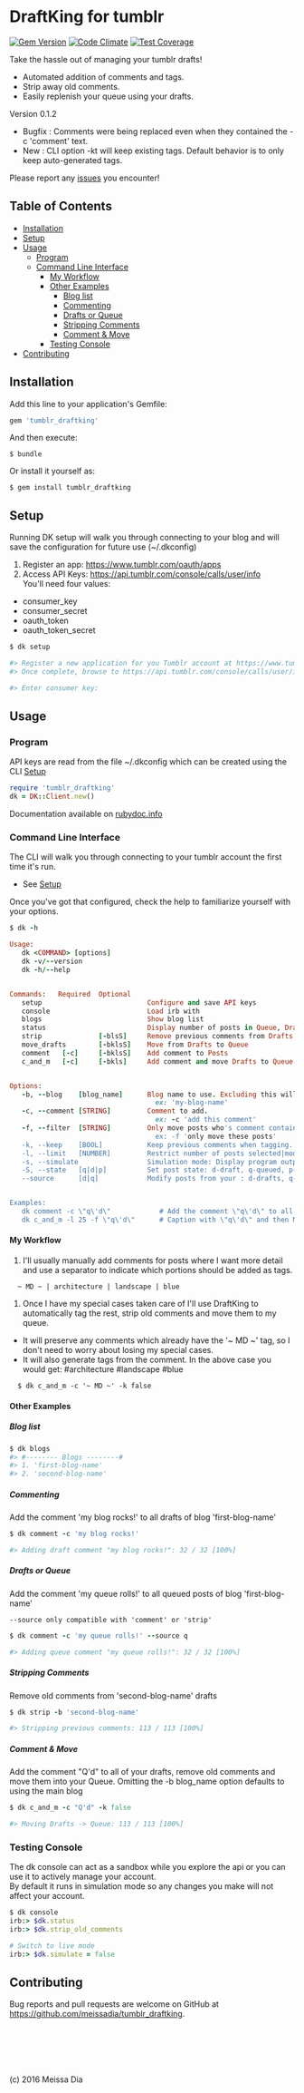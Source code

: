 # DraftKing for tumblr
[![Gem Version](https://badge.fury.io/rb/tumblr_draftking.svg)](https://badge.fury.io/rb/tumblr_draftking)
[![Code Climate](https://codeclimate.com/github/meissadia/tumblr_draftking/badges/gpa.svg)](https://codeclimate.com/github/meissadia/tumblr_draftking)
[![Test Coverage](https://codeclimate.com/github/meissadia/tumblr_draftking/badges/coverage.svg)](https://codeclimate.com/github/meissadia/tumblr_draftking/coverage)

Take the hassle out of managing your tumblr drafts!  
+ Automated addition of comments and tags.  
+ Strip away old comments.
+ Easily replenish your queue using your drafts.

Version 0.1.2
+ Bugfix : Comments were being replaced even when they contained the -c 'comment' text.
+ New    : CLI option -kt will keep existing tags. Default behavior is to only keep auto-generated tags.

Please report any [issues](https://github.com/meissadia/tumblr_draftking/issues) you encounter!

## Table of Contents
+ [Installation](#installation)
+ [Setup](#setup)
+ [Usage](#usage)
	+ [Program](#program)
	+ [Command Line Interface](#command-line-interface)
		+ [My Workflow](#my-workflow)
		+ [Other Examples](#other-examples)
			+ [Blog list](#blog-list)
			+ [Commenting](#commenting)
			+ [Drafts or Queue](#drafts-or-queue)
			+ [Stripping Comments](#stripping-comments)
			+ [Comment & Move](#comment-&-move)
		+ [Testing Console](#testing-console)
+ [Contributing](#contributing)


## Installation

Add this line to your application's Gemfile:

```ruby
gem 'tumblr_draftking'
```

And then execute:

    $ bundle

Or install it yourself as:

    $ gem install tumblr_draftking

## Setup

Running DK setup will walk you through connecting to your blog and will save the configuration for future use (~/.dkconfig)  

1. Register an app: https://www.tumblr.com/oauth/apps  
1. Access API Keys: https://api.tumblr.com/console/calls/user/info  
You'll need four values:  
  * consumer_key
  * consumer_secret
  * oauth_token
  * oauth_token_secret  


  ```ruby
  $ dk setup

  #> Register a new application for you Tumblr account at https://www.tumblr.com/oauth/apps
  #> Once complete, browse to https://api.tumblr.com/console/calls/user/info

  #> Enter consumer key:

  ```

## Usage

### Program
API keys are read from the file ~/.dkconfig which can be created using the CLI [Setup]

```ruby
require 'tumblr_draftking'
dk = DK::Client.new()
```

Documentation available on [rubydoc.info](http://www.rubydoc.info/gems/tumblr_draftking/0.1.0)

### Command Line Interface

The CLI will walk you through connecting to your tumblr account the first time it's run.

* See [Setup]


Once you've got that configured, check the help to familiarize yourself with your options.

```ruby
$ dk -h

Usage:
   dk <COMMAND> [options]
   dk -v/--version
   dk -h/--help


Commands:   Required  Optional
   setup                          Configure and save API keys
   console                        Load irb with
   blogs                          Show blog list
   status                         Display number of posts in Queue, Drafts
   strip              [-blsS]     Remove previous comments from Drafts
   move_drafts        [-bklsS]    Move from Drafts to Queue
   comment   [-c]     [-bklsS]    Add comment to Posts
   c_and_m   [-c]     [-bkls]     Add comment and move Drafts to Queue


Options:
   -b, --blog    [blog_name]      Blog name to use. Excluding this will default to main blog.
                                    ex: 'my-blog-name'
   -c, --comment [STRING]         Comment to add.
                                    ex: -c 'add this comment'
   -f, --filter  [STRING]         Only move posts who's comment contains the FILTER string.
                                    ex: -f 'only move these posts'
   -k, --keep    [BOOL]           Keep previous comments when tagging. Default: FALSE
   -l, --limit   [NUMBER]         Restrict number of posts selected|modified.
   -s, --simulate                 Simulation mode: Display program output without saving data.
   -S, --state   [q|d|p]          Set post state: d-draft, q-queued, p-published
   --source      [d|q]            Modify posts from your : d-drafts, q-queue


Examples:
   dk comment -c \"q\'d\"            # Add the comment \"q\'d\" to all Drafts of main blog
   dk c_and_m -l 25 -f \"q\'d\"      # Caption with \"q\'d\" and then Move the first 25

```

#### My Workflow
1. I'll usually manually add comments for posts where I want more detail and use a separator to indicate which portions should be added as tags.
```
  ~ MD ~ | architecture | landscape | blue
```
1. Once I have my special cases taken care of I'll use DraftKing to automatically tag the rest, strip old comments and move them to my queue.  
  * It will preserve any comments which already have the '~ MD ~' tag, so I don't need to worry about losing my special cases.  
  * It will also generate tags from the comment.  In the above case you would get: #architecture #landscape #blue  

  ```
    $ dk c_and_m -c '~ MD ~' -k false  
  ```


#### Other Examples

##### Blog list
```ruby
$ dk blogs
#> #-------- Blogs --------#
#> 1. 'first-blog-name'
#> 2. 'second-blog-name'

```

##### Commenting
Add the comment 'my blog rocks!' to all drafts of blog 'first-blog-name'

```ruby
$ dk comment -c 'my blog rocks!'

#> Adding draft comment "my blog rocks!": 32 / 32 [100%]

```

##### Drafts or Queue  
Add the comment 'my queue rolls!' to all queued posts of blog 'first-blog-name'  

`--source only compatible with 'comment' or 'strip'`  

```ruby
$ dk comment -c 'my queue rolls!' --source q

#> Adding queue comment "my queue rolls!": 32 / 32 [100%]

```

##### Stripping Comments
Remove old comments from 'second-blog-name' drafts

```ruby
$ dk strip -b 'second-blog-name'

#> Stripping previous comments: 113 / 113 [100%]

```

##### Comment & Move
Add the comment "Q'd" to all of your drafts, remove old comments and move them into your Queue.
Omitting the -b blog_name option defaults to using the main blog

```ruby
$ dk c_and_m -c "Q'd" -k false

#> Moving Drafts -> Queue: 113 / 113 [100%]

```

### Testing Console
The dk console can act as a sandbox while you explore the api or you can use it to actively manage your account.  
By default it runs in simulation mode so any changes you make will not affect your account.

```ruby
$ dk console
irb:> $dk.status
irb:> $dk.strip_old_comments

# Switch to live mode
irb:> $dk.simulate = false

```


## Contributing

Bug reports and pull requests are welcome on GitHub at https://github.com/meissadia/tumblr_draftking.

<br/>
<br/>
<br/>
<br/>
<br/>
(c) 2016 Meissa Dia

[Setup]: #setup

